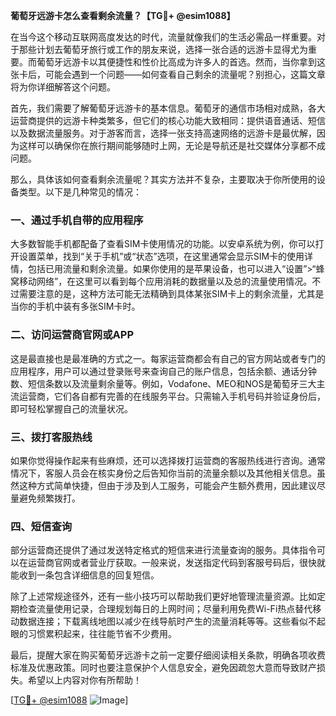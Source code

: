 **葡萄牙远游卡怎么查看剩余流量？【TG💪+ @esim1088】**

在当今这个移动互联网高度发达的时代，流量就像我们的生活必需品一样重要。对于那些计划去葡萄牙旅行或工作的朋友来说，选择一张合适的远游卡显得尤为重要。而葡萄牙远游卡以其便捷性和性价比高成为许多人的首选。然而，当你拿到这张卡后，可能会遇到一个问题——如何查看自己剩余的流量呢？别担心，这篇文章将为你详细解答这个问题。

首先，我们需要了解葡萄牙远游卡的基本信息。葡萄牙的通信市场相对成熟，各大运营商提供的远游卡种类繁多，但它们的核心功能大致相同：提供语音通话、短信以及数据流量服务。对于游客而言，选择一张支持高速网络的远游卡是最优解，因为这样可以确保你在旅行期间能够随时上网，无论是导航还是社交媒体分享都不成问题。

那么，具体该如何查看剩余流量呢？其实方法并不复杂，主要取决于你所使用的设备类型。以下是几种常见的情况：

### **一、通过手机自带的应用程序**
大多数智能手机都配备了查看SIM卡使用情况的功能。以安卓系统为例，你可以打开设置菜单，找到“关于手机”或“状态”选项，在这里通常会显示SIM卡的使用详情，包括已用流量和剩余流量。如果你使用的是苹果设备，也可以进入“设置”>“蜂窝移动网络”，在这里可以看到每个应用消耗的数据量以及总的流量使用情况。不过需要注意的是，这种方法可能无法精确到具体某张SIM卡上的剩余流量，尤其是当你的手机中装有多张SIM卡时。

### **二、访问运营商官网或APP**
这是最直接也是最准确的方式之一。每家运营商都会有自己的官方网站或者专门的应用程序，用户可以通过登录账号来查询自己的账户信息，包括余额、通话分钟数、短信条数以及流量剩余量等。例如，Vodafone、MEO和NOS是葡萄牙三大主流运营商，它们各自都有完善的在线服务平台。只需输入手机号码并验证身份后，即可轻松掌握自己的流量状况。

### **三、拨打客服热线**
如果你觉得操作起来有些麻烦，还可以选择拨打运营商的客服热线进行咨询。通常情况下，客服人员会在核实身份之后告知你当前的流量余额以及其他相关信息。虽然这种方式简单快捷，但由于涉及到人工服务，可能会产生额外费用，因此建议尽量避免频繁拨打。

### **四、短信查询**
部分运营商还提供了通过发送特定格式的短信来进行流量查询的服务。具体指令可以在运营商官网或者营业厅获取。一般来说，发送指定代码到客服号码后，很快就能收到一条包含详细信息的回复短信。

除了上述常规途径外，还有一些小技巧可以帮助我们更好地管理流量资源。比如定期检查流量使用记录，合理规划每日的上网时间；尽量利用免费Wi-Fi热点替代移动数据连接；下载离线地图以减少在线导航时产生的流量消耗等等。这些看似不起眼的习惯累积起来，往往能节省不少费用。

最后，提醒大家在购买葡萄牙远游卡之前一定要仔细阅读相关条款，明确各项收费标准及优惠政策。同时也要注意保护个人信息安全，避免因疏忽大意而导致财产损失。希望以上内容对你有所帮助！

[[TG💪+ @esim1088](https://t.me/s/esim1088) ![Image](https://i.postimg.cc/4NQfJmqS/Snipaste-2025-05-13-00-14-12.png)]